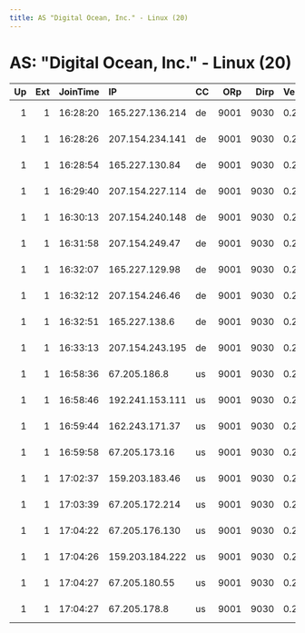 ```yaml
---
title: AS "Digital Ocean, Inc." - Linux (20)
---
```


# AS: "Digital Ocean, Inc." - Linux (20)

|   Up |   Ext | JoinTime   | IP              | CC   |   ORp |   Dirp | Version   | Contact                   | Nickname           |   eFamMembers |
|-----:|------:|:-----------|:----------------|:-----|------:|-------:|:----------|:--------------------------|:-------------------|--------------:|
|    1 |     1 | 16:28:20   | 165.227.136.214 | de   |  9001 |   9030 | 0.2.5.14  | Person somebody@example.c | DebianTorNodefra2  |             1 |
|    1 |     1 | 16:28:26   | 207.154.234.141 | de   |  9001 |   9030 | 0.2.5.14  | Person somebody@example.c | DebianTorNodefra1  |             1 |
|    1 |     1 | 16:28:54   | 165.227.130.84  | de   |  9001 |   9030 | 0.2.5.14  | Person somebody@example.c | DebianTorNodefra3  |             1 |
|    1 |     1 | 16:29:40   | 207.154.227.114 | de   |  9001 |   9030 | 0.2.5.14  | Person somebody@example.c | DebianTorNodefra4  |             1 |
|    1 |     1 | 16:30:13   | 207.154.240.148 | de   |  9001 |   9030 | 0.2.5.14  | Person somebody@example.c | DebianTorNodefra5  |             1 |
|    1 |     1 | 16:31:58   | 207.154.249.47  | de   |  9001 |   9030 | 0.2.5.14  | Person somebody@example.c | DebianTorNodefra7  |             1 |
|    1 |     1 | 16:32:07   | 165.227.129.98  | de   |  9001 |   9030 | 0.2.5.14  | Person somebody@example.c | DebianTorNodefra6  |             1 |
|    1 |     1 | 16:32:12   | 207.154.246.46  | de   |  9001 |   9030 | 0.2.5.14  | Person somebody@example.c | DebianTorNodefra8  |             1 |
|    1 |     1 | 16:32:51   | 165.227.138.6   | de   |  9001 |   9030 | 0.2.5.14  | Person somebody@example.c | DebianTorNodefra9  |             1 |
|    1 |     1 | 16:33:13   | 207.154.243.195 | de   |  9001 |   9030 | 0.2.5.14  | Person somebody@example.c | DebianTorNodefra10 |             1 |
|    1 |     1 | 16:58:36   | 67.205.186.8    | us   |  9001 |   9030 | 0.2.5.14  | Person somebody@example.c | DebianTorNodenyc1  |             1 |
|    1 |     1 | 16:58:46   | 192.241.153.111 | us   |  9001 |   9030 | 0.2.5.14  | Person somebody@example.c | DebianTorNodenyc2  |             1 |
|    1 |     1 | 16:59:44   | 162.243.171.37  | us   |  9001 |   9030 | 0.2.5.14  | Person somebody@example.c | DebianTorNodenyc3  |             1 |
|    1 |     1 | 16:59:58   | 67.205.173.16   | us   |  9001 |   9030 | 0.2.5.14  | Person somebody@example.c | DebianTorNodenyc4  |             1 |
|    1 |     1 | 17:02:37   | 159.203.183.46  | us   |  9001 |   9030 | 0.2.5.14  | Person somebody@example.c | DebianTorNodenyc5  |             1 |
|    1 |     1 | 17:03:39   | 67.205.172.214  | us   |  9001 |   9030 | 0.2.5.14  | Person somebody@example.c | DebianTorNodenyc9  |             1 |
|    1 |     1 | 17:04:22   | 67.205.176.130  | us   |  9001 |   9030 | 0.2.5.14  | Person somebody@example.c | DebianTorNodenyc7  |             1 |
|    1 |     1 | 17:04:26   | 159.203.184.222 | us   |  9001 |   9030 | 0.2.5.14  | Person somebody@example.c | DebianTorNodenyc6  |             1 |
|    1 |     1 | 17:04:27   | 67.205.180.55   | us   |  9001 |   9030 | 0.2.5.14  | Person somebody@example.c | DebianTorNodenyc10 |             1 |
|    1 |     1 | 17:04:27   | 67.205.178.8    | us   |  9001 |   9030 | 0.2.5.14  | Person somebody@example.c | DebianTorNodenyc8  |             1 |
